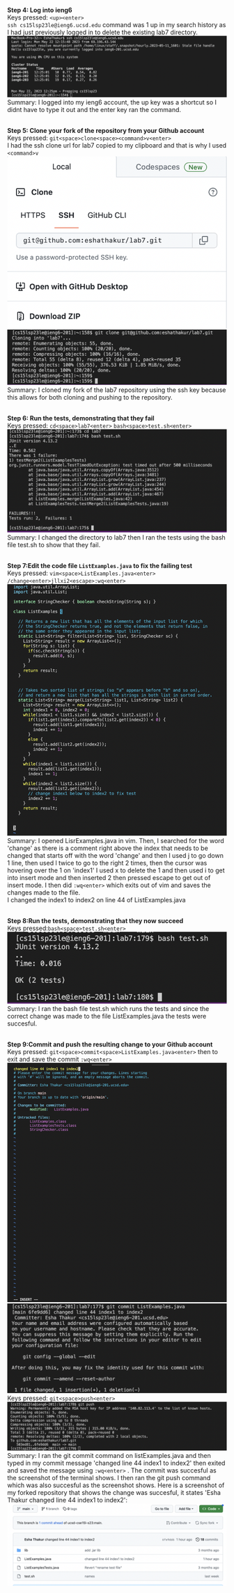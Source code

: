 **Step 4: Log into ieng6**
<br>Keys pressed: `<up><enter>`
<br>`ssh cs15lsp23le@ieng6.ucsd.edu` command was 1 up in my search history as I had just previously logged in to delete the existing lab7 directory.
<br>![Image](step4.png)
<br>Summary: I logged into my ieng6 account, the up key was a shortcut so I didnt have to type it out and the enter key ran the command.

<br>**Step 5: Clone your fork of the repository from your Github account**
<br>Keys pressed: `git<space>clone<space><command>v<enter>`
<br>I had the ssh clone url for lab7 copied to my clipboard and that is why I used `<command>v`
<br>![Image](SSHclone.png)
<br>![Image](step5.png)
<br>Summary: I cloned my fork of the lab7 repository using the ssh key because this allows for both cloning and pushing to the repository.

<br>**Step 6: Run the tests, demonstrating that they fail**
<br>Keys pressed: `cd<space>lab7<enter>` `bash<space>test.sh<enter>` 
<br>![Image](step6.png)
<br>Summary: I changed the directory to lab7 then I ran the tests using the bash file test.sh to show that they fail.

<br>**Step 7:Edit the code file `ListExamples.java` to fix the failing test**
<br>Keys pressed: `vim<space>ListExamples.java<enter>` `/change<enter>jllxi2<escape>:wq<enter>`
<br>![Image](step7.png)
<br> Summary: I opened LisrExamples.java in vim. Then, I searched for the word 'change' as there is a comment right above the index that needs to be changed that starts off with the word 'change' and then I used j to go down 1 line, then used l twice to go to the right 2 times, then the cursor was hovering over the 1 on 'index1' I used x to delete the 1 and then used i to get into insert mode and then inserted 2 then pressed escape to get out of insert mode. I then did `:wq<enter>` which exits out of vim and saves the changes made to the file. 
<br>I changed the index1 to index2 on line 44 of ListExamples.java

<br>**Step 8:Run the tests, demonstrating that they now succeed**
<br>Keys pressed:`bash<space>test.sh<enter>` 
<br>![Image](step8.png)
<br> Summary: I ran the bash file test.sh which runs the tests and since the correct change was made to the file ListExamples.java the tests were succesful.

<br>**Step 9:Commit and push the resulting change to your Github account**
<br>Keys pressed: `git<space>commit<space>ListExamples.java<enter>` then to exit and save the commit `:wq<enter>` 
<br>![Image](commit2.png)
<br>![Image](commit.png)
<br>Keys pressed: `git<space>push<enter>`
<br>![Image](push.png)
<br>Summary: I ran the git commit command on listExamples.java and then typed in my commit message 'changed line 44 index1 to index2' then exited and saved the message using `:wq<enter>` . The commit was succesful as the screenshot of the terminal shows. I then ran the git push command which was also succesful as the screenshot shows. Here is a screenshot of my forked repository that shows the change was succesful, it states 'Esha Thakur changed line 44 index1 to index2':
<br>![Image](success.png)

